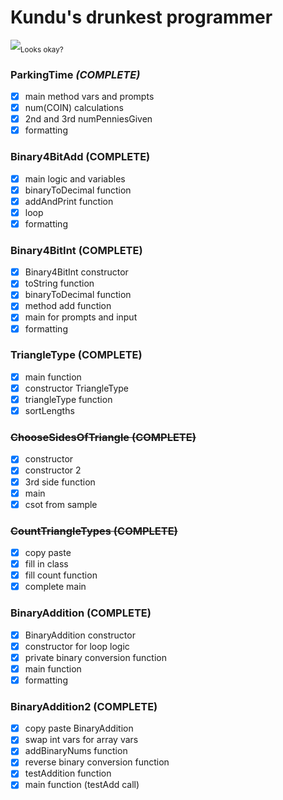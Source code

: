 # Kundu's drunkest programmer
![ ](https://i.imgur.com/aZfkUVw.jpg)<sub>Looks okay?</sub>
### ParkingTime ***(COMPLETE)***
- [x] main method vars and prompts
- [x] num(COIN) calculations
- [x] 2nd and 3rd numPenniesGiven
- [x] formatting
### Binary4BitAdd (COMPLETE)
- [x] main logic and variables
- [x] binaryToDecimal function
- [x] addAndPrint function
- [x] loop
- [x] formatting
### Binary4BitInt (COMPLETE)
- [x] Binary4BitInt constructor
- [x] toString function
- [x] binaryToDecimal function
- [x] method add function
- [x] main for prompts and input
- [x] formatting
### TriangleType (COMPLETE)
- [x] main function
- [x] constructor TriangleType
- [x] triangleType function
- [x] sortLengths
### ~~ChooseSidesOfTriangle (COMPLETE)~~
- [x] constructor
- [x] constructor 2
- [x] 3rd side function
- [x] main 
- [x] csot from sample
### ~~CountTriangleTypes (COMPLETE)~~
- [x] copy paste  
- [x] fill in class
- [x] fill count function
- [x] complete main
### BinaryAddition (COMPLETE)
- [x] BinaryAddition constructor
- [x] constructor for loop logic
- [x] private binary conversion function
- [x] main function
- [x] formatting
### BinaryAddition2 (COMPLETE)
- [x] copy paste BinaryAddition
- [x] swap int vars for array vars
- [x] addBinaryNums function
- [x] reverse binary conversion function
- [x] testAddition function
- [x] main function (testAdd call)
